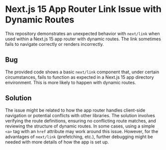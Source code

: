# Next.js 15 App Router Link Issue with Dynamic Routes

This repository demonstrates an unexpected behavior with `next/link` when used within a Next.js 15 app router with dynamic routes. The link sometimes fails to navigate correctly or renders incorrectly.

## Bug

The provided code shows a basic `next/link` component that, under certain circumstances, fails to function as expected in a Next.js 15 app directory environment. This is more likely to happen with dynamic routes.

## Solution

The issue might be related to how the app router handles client-side navigation or potential conflicts with other libraries. The solution involves verifying the route definitions, ensuring no conflicting route matches, and reviewing the structure of dynamic routes.  In some cases, using a simple `<a>` tag with an `href` attribute may work around this issue. However, for the advantages of `next/link` (prefetching, etc.), further debugging might be needed with more details of how the app is set up.